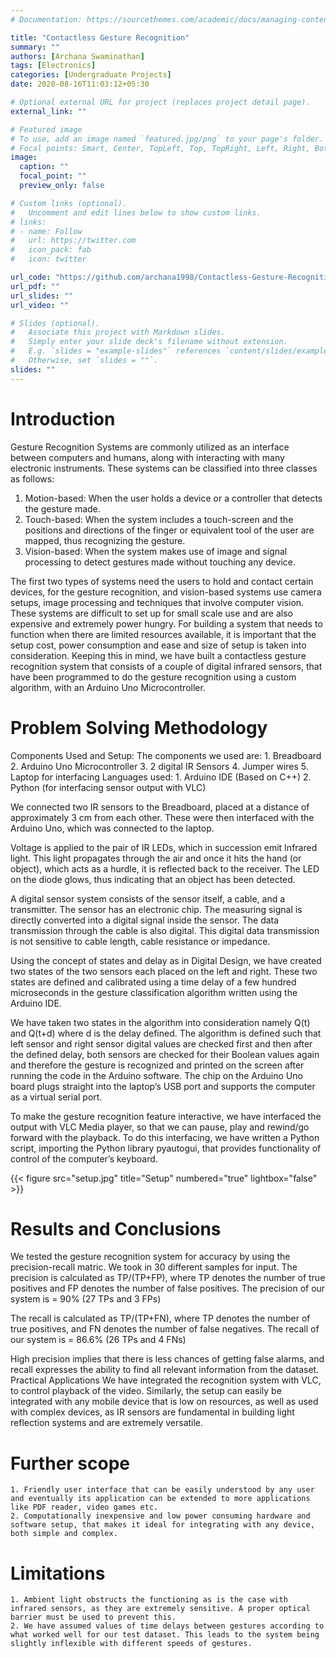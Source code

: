 ```yaml
---
# Documentation: https://sourcethemes.com/academic/docs/managing-content/

title: "Contactless Gesture Recognition"
summary: ""
authors: [Archana Swaminathan]
tags: [Electronics]
categories: [Undergraduate Projects]
date: 2020-08-16T11:03:12+05:30

# Optional external URL for project (replaces project detail page).
external_link: ""

# Featured image
# To use, add an image named `featured.jpg/png` to your page's folder.
# Focal points: Smart, Center, TopLeft, Top, TopRight, Left, Right, BottomLeft, Bottom, BottomRight.
image:
  caption: ""
  focal_point: ""
  preview_only: false

# Custom links (optional).
#   Uncomment and edit lines below to show custom links.
# links:
# - name: Follow
#   url: https://twitter.com
#   icon_pack: fab
#   icon: twitter

url_code: "https://github.com/archana1998/Contactless-Gesture-Recognition-System-"
url_pdf: ""
url_slides: ""
url_video: ""

# Slides (optional).
#   Associate this project with Markdown slides.
#   Simply enter your slide deck's filename without extension.
#   E.g. `slides = "example-slides"` references `content/slides/example-slides.md`.
#   Otherwise, set `slides = ""`.
slides: ""
---
```


# Introduction

Gesture Recognition Systems are commonly utilized as an interface between computers and humans, along with interacting with many electronic instruments. These systems can be classified into three classes as follows:
1. Motion-based: When the user holds a device or a controller that detects the gesture made.
2. Touch-based: When the system includes a touch-screen and the positions and directions of the finger or equivalent tool of the user are mapped, thus recognizing the gesture.
3. Vision-based: When the system makes use of image and signal processing to detect gestures made without touching any device.


The first two types of systems need the users to hold and contact certain devices, for the gesture recognition, and vision-based systems use camera setups, image processing and techniques that involve computer vision. These systems are difficult to set up for small scale use and are also expensive and extremely power hungry. For building a system that needs to function when there are limited resources available, it is important that the setup cost, power consumption and ease and size of setup is taken into consideration. Keeping this in mind, we have built a contactless gesture recognition system that consists of a couple of digital infrared sensors, that have been programmed to do the gesture recognition using a custom algorithm, with an Arduino Uno Microcontroller.

# Problem Solving Methodology

Components Used and Setup:
The components we used are:
    1. Breadboard
    2. Arduino Uno Microcontroller
    3. 2 digital IR Sensors
    4. Jumper wires
    5. Laptop for interfacing
Languages used:
    1. Arduino IDE (Based on C++)
    2. Python (for interfacing sensor output with VLC)

We connected two IR sensors to the Breadboard, placed at a distance of approximately 3 cm from each other. These were then interfaced with the Arduino Uno, which was connected to the laptop. 

Voltage is applied to the pair of IR LEDs, which in succession emit Infrared light. This light propagates through the air and once it hits the hand (or object), which acts as a hurdle, it is reflected back to the receiver. The LED on the diode glows, thus indicating that an object has been detected.

A digital sensor system consists of the sensor itself, a cable, and a transmitter. The sensor has an electronic chip. The measuring signal is directly converted into a digital signal inside the sensor. The data transmission through the cable is also digital. This digital data transmission is not sensitive to cable length, cable resistance or impedance. 

Using the concept of states and delay as in Digital Design, we have created two states of the two sensors each placed on the left and right. These two states are defined and calibrated using a time delay of a few hundred microseconds in the gesture classification algorithm written using the Arduino IDE. 

We have taken two states in the algorithm into consideration namely Q(t) and Q(t+d) where d is the delay defined. The algorithm is defined such that left sensor and right sensor digital values are checked first and then after the defined delay, both sensors are checked for their Boolean values again and therefore the gesture is recognized and printed on the screen after running the code in the Arduino software. The chip on the Arduino Uno board plugs straight into the laptop’s USB port and supports the computer as a virtual serial port.

To make the gesture recognition feature interactive, we have interfaced the output with VLC Media player, so that we can pause, play and rewind/go forward with the playback. To do this interfacing, we have written a Python script, importing the Python library pyautogui, that provides functionality of control of the computer’s keyboard.


{{< figure src="setup.jpg" title="Setup" numbered="true" lightbox="false" >}}


# Results and Conclusions

We tested the gesture recognition system for accuracy by using the precision-recall matric. We took in 30 different samples for input.
The precision is calculated as TP/(TP+FP), where TP denotes the number of true positives and FP denotes the number of false positives.
The precision of our system is = 90% (27 TPs and 3 FPs)

The recall is calculated as TP/(TP+FN), where TP denotes the number of true positives, and FN denotes the number of false negatives.
The recall of our system is = 86.6% (26 TPs and 4 FNs)

High precision implies that there is less chances of getting false alarms, and recall expresses the ability to find all relevant information from the dataset.
Practical Applications
We have integrated the recognition system with VLC, to control playback of the video. Similarly, the setup can easily be integrated with any mobile device that is low on resources, as well as used with complex devices, as IR sensors are fundamental in building light reflection systems and are extremely versatile.


# Further scope

    1. Friendly user interface that can be easily understood by any user and eventually its application can be extended to more applications like PDF reader, video games etc.
    2. Computationally inexpensive and low power consuming hardware and software setup, that makes it ideal for integrating with any device, both simple and complex.
                                     
# Limitations

    1. Ambient light obstructs the functioning as is the case with infrared sensors, as they are extremely sensitive. A proper optical barrier must be used to prevent this.
    2. We have assumed values of time delays between gestures according to what worked well for our test dataset. This leads to the system being slightly inflexible with different speeds of gestures. 






